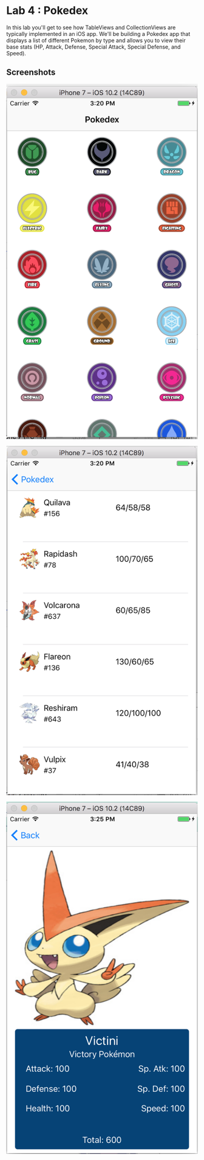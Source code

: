 # Lab 4 : Pokedex #

In this lab you'll get to see how TableViews and CollectionViews are typically implemented in an iOS app. We'll be building a  Pokedex app that displays a list of different Pokemon by type and allows you to view their base stats (HP, Attack, Defense, Special Attack, Special Defense, and Speed).

## Screenshots ##

![](/README-images/pokedex-1.png)

![](/README-images/pokedex-2.png)

![](/README-images/pokedex-3.png)
